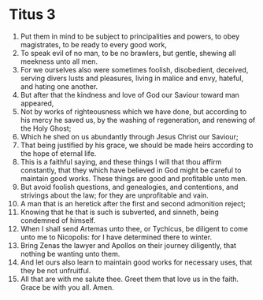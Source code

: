 ﻿# Titus 3
1. Put them in mind to be subject to principalities and powers, to obey magistrates, to be ready to every good work, 
2. To speak evil of no man, to be no brawlers, but gentle, shewing all meekness unto all men. 
3. For we ourselves also were sometimes foolish, disobedient, deceived, serving divers lusts and pleasures, living in malice and envy, hateful, and hating one another. 
4. But after that the kindness and love of God our Saviour toward man appeared, 
5. Not by works of righteousness which we have done, but according to his mercy he saved us, by the washing of regeneration, and renewing of the Holy Ghost; 
6. Which he shed on us abundantly through Jesus Christ our Saviour; 
7. That being justified by his grace, we should be made heirs according to the hope of eternal life. 
8. This is a faithful saying, and these things I will that thou affirm constantly, that they which have believed in God might be careful to maintain good works. These things are good and profitable unto men. 
9. But avoid foolish questions, and genealogies, and contentions, and strivings about the law; for they are unprofitable and vain. 
10. A man that is an heretick after the first and second admonition reject; 
11. Knowing that he that is such is subverted, and sinneth, being condemned of himself. 
12. When I shall send Artemas unto thee, or Tychicus, be diligent to come unto me to Nicopolis: for I have determined there to winter. 
13. Bring Zenas the lawyer and Apollos on their journey diligently, that nothing be wanting unto them. 
14. And let ours also learn to maintain good works for necessary uses, that they be not unfruitful. 
15. All that are with me salute thee. Greet them that love us in the faith. Grace be with you all. Amen. 
